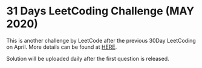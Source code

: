 # 31 Days LeetCoding Challenge (MAY 2020)
This is another challenge by LeetCode after the previous 30Day LeetCoding on April. More details can be found at [HERE](https://leetcode.com/discuss/general-discussion/595334/may-leetcoding-challenge).

Solution will be uploaded daily after the first question is released.
